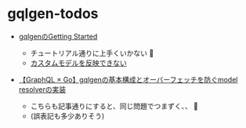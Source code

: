 # gqlgen-todos

- [gqlgenのGetting Started](https://gqlgen.com/getting-started/)
  - チュートリアル通りに上手くいかない 🤔
  - [カスタムモデルを反映できない](https://github.com/MatsuoTakuro/gqlgen-todos/commit/7a47ab2f42d97a9b65440901a934ab032ec21c3d)

- [【GraphQL × Go】gqlgenの基本構成とオーバーフェッチを防ぐmodel resolverの実装](https://tech.layerx.co.jp/entry/2021/10/22/171242)
  - こちらも記事通りにすると、同じ問題でつまずく、、 🤔
  - (誤表記も多少ありそう)
